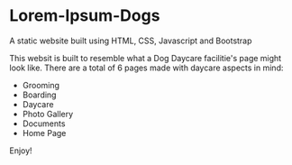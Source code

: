# Lorem-Ipsum-Dogs

A static website built using HTML, CSS, Javascript and Bootstrap

This websit is built to resemble what a Dog Daycare facilitie's page might look like.
There are a total of 6 pages made with daycare aspects in mind:
- Grooming
- Boarding
- Daycare
- Photo Gallery
- Documents
- Home Page

Enjoy!
